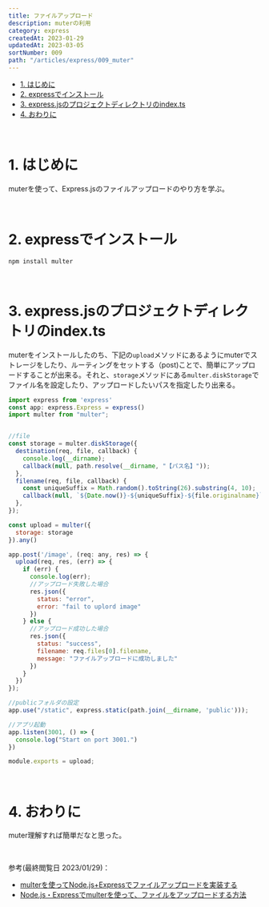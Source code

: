 ```yaml
---
title: ファイルアップロード
description: muterの利用
category: express
createdAt: 2023-01-29
updatedAt: 2023-03-05
sortNumber: 009
path: "/articles/express/009_muter"
---
```


<nuxt-content-wrapper>

- [1. はじめに](#1-はじめに)
- [2. expressでインストール](#2-expressでインストール)
- [3. express.jsのプロジェクトディレクトリのindex.ts](#3-expressjsのプロジェクトディレクトリのindexts)
- [4. おわりに](#4-おわりに)

<br>

# 1. はじめに
muterを使って、Express.jsのファイルアップロードのやり方を学ぶ。

<br>

# 2. expressでインストール
```
npm install multer
```

<br>

# 3. express.jsのプロジェクトディレクトリのindex.ts
muterをインストールしたのち、下記の`upload`メソッドにあるようにmuterでストレージをしたり、ルーティングをセットする（post)ことで、簡単にアップロードすることが出来る。それと、`storage`メソッドにある`multer.diskStorage`でファイル名を設定したり、アップロードしたいパスを指定したり出来る。

```js
import express from 'express'
const app: express.Express = express()
import multer from "multer";


//file
const storage = multer.diskStorage({
  destination(req, file, callback) {
    console.log(__dirname);
    callback(null, path.resolve(__dirname, "【パス名】"));
  },
  filename(req, file, callback) {
    const uniqueSuffix = Math.random().toString(26).substring(4, 10);
    callback(null, `${Date.now()}-${uniqueSuffix}-${file.originalname}`);
  },
});

const upload = multer({
  storage: storage
}).any()

app.post('/image', (req: any, res) => {
  upload(req, res, (err) => {
    if (err) {
      console.log(err);
      //アップロード失敗した場合
      res.json({
        status: "error",
        error: "fail to uplord image"
      })
    } else {
      //アップロード成功した場合
      res.json({
        status: "success",
        filename: req.files[0].filename,
        message: "ファイルアップロードに成功しました"
      })
    }
  })
});

//publicフォルダの設定
app.use("/static", express.static(path.join(__dirname, 'public')));

//アプリ起動
app.listen(3001, () => {
  console.log("Start on port 3001.")
})

module.exports = upload;

```

<br>

# 4. おわりに
muter理解すれば簡単だなと思った。

<br>

参考(最終閲覧日 2023/01/29)：
- [multerを使ってNode.js+Expressでファイルアップロードを実装する](https://moewe-net.com/nodejs/multer)
- [Node.js・Expressでmulterを使って、ファイルをアップロードする方法](https://qiita.com/tronicboy/items/e71c5f22a5a7da0faa36)

<br>

</nuxt-content-wrapper>
